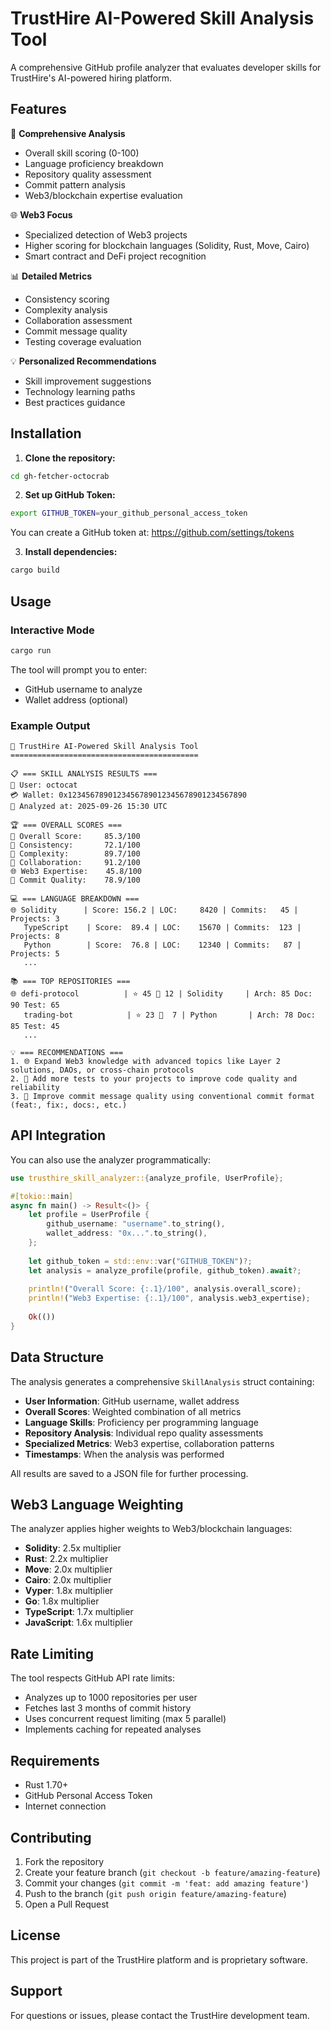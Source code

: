 # TrustHire AI-Powered Skill Analysis Tool

A comprehensive GitHub profile analyzer that evaluates developer skills for TrustHire's AI-powered hiring platform.

## Features

🎯 **Comprehensive Analysis**
- Overall skill scoring (0-100)
- Language proficiency breakdown
- Repository quality assessment
- Commit pattern analysis
- Web3/blockchain expertise evaluation

🌐 **Web3 Focus**
- Specialized detection of Web3 projects
- Higher scoring for blockchain languages (Solidity, Rust, Move, Cairo)
- Smart contract and DeFi project recognition

📊 **Detailed Metrics**
- Consistency scoring
- Complexity analysis
- Collaboration assessment
- Commit message quality
- Testing coverage evaluation

💡 **Personalized Recommendations**
- Skill improvement suggestions
- Technology learning paths
- Best practices guidance

## Installation

1. **Clone the repository:**
```bash
cd gh-fetcher-octocrab
```

2. **Set up GitHub Token:**
```bash
export GITHUB_TOKEN=your_github_personal_access_token
```

You can create a GitHub token at: https://github.com/settings/tokens

3. **Install dependencies:**
```bash
cargo build
```

## Usage

### Interactive Mode
```bash
cargo run
```

The tool will prompt you to enter:
- GitHub username to analyze
- Wallet address (optional)

### Example Output
```
🚀 TrustHire AI-Powered Skill Analysis Tool
==========================================

📋 === SKILL ANALYSIS RESULTS ===
👤 User: octocat
💳 Wallet: 0x1234567890123456789012345678901234567890
📅 Analyzed at: 2025-09-26 15:30 UTC

🏆 === OVERALL SCORES ===
🎯 Overall Score:     85.3/100
🔄 Consistency:       72.1/100
🧠 Complexity:        89.7/100
🤝 Collaboration:     91.2/100
🌐 Web3 Expertise:    45.8/100
💬 Commit Quality:    78.9/100

💻 === LANGUAGE BREAKDOWN ===
🌐 Solidity      | Score: 156.2 | LOC:     8420 | Commits:   45 | Projects: 3
   TypeScript    | Score:  89.4 | LOC:    15670 | Commits:  123 | Projects: 8
   Python        | Score:  76.8 | LOC:    12340 | Commits:   87 | Projects: 5
   ...

📚 === TOP REPOSITORIES ===
🌐 defi-protocol          | ⭐ 45 🍴 12 | Solidity     | Arch: 85 Doc: 90 Test: 65
   trading-bot            | ⭐ 23 🍴  7 | Python       | Arch: 78 Doc: 85 Test: 45
   ...

💡 === RECOMMENDATIONS ===
1. 🌐 Expand Web3 knowledge with advanced topics like Layer 2 solutions, DAOs, or cross-chain protocols
2. 🧪 Add more tests to your projects to improve code quality and reliability
3. 💬 Improve commit message quality using conventional commit format (feat:, fix:, docs:, etc.)
```

## API Integration

You can also use the analyzer programmatically:

```rust
use trusthire_skill_analyzer::{analyze_profile, UserProfile};

#[tokio::main]
async fn main() -> Result<()> {
    let profile = UserProfile {
        github_username: "username".to_string(),
        wallet_address: "0x...".to_string(),
    };
    
    let github_token = std::env::var("GITHUB_TOKEN")?;
    let analysis = analyze_profile(profile, github_token).await?;
    
    println!("Overall Score: {:.1}/100", analysis.overall_score);
    println!("Web3 Expertise: {:.1}/100", analysis.web3_expertise);
    
    Ok(())
}
```

## Data Structure

The analysis generates a comprehensive `SkillAnalysis` struct containing:

- **User Information**: GitHub username, wallet address
- **Overall Scores**: Weighted combination of all metrics
- **Language Skills**: Proficiency per programming language
- **Repository Analysis**: Individual repo quality assessments
- **Specialized Metrics**: Web3 expertise, collaboration patterns
- **Timestamps**: When the analysis was performed

All results are saved to a JSON file for further processing.

## Web3 Language Weighting

The analyzer applies higher weights to Web3/blockchain languages:

- **Solidity**: 2.5x multiplier
- **Rust**: 2.2x multiplier  
- **Move**: 2.0x multiplier
- **Cairo**: 2.0x multiplier
- **Vyper**: 1.8x multiplier
- **Go**: 1.8x multiplier
- **TypeScript**: 1.7x multiplier
- **JavaScript**: 1.6x multiplier

## Rate Limiting

The tool respects GitHub API rate limits:
- Analyzes up to 1000 repositories per user
- Fetches last 3 months of commit history
- Uses concurrent request limiting (max 5 parallel)
- Implements caching for repeated analyses

## Requirements

- Rust 1.70+
- GitHub Personal Access Token
- Internet connection

## Contributing

1. Fork the repository
2. Create your feature branch (`git checkout -b feature/amazing-feature`)
3. Commit your changes (`git commit -m 'feat: add amazing feature'`)
4. Push to the branch (`git push origin feature/amazing-feature`)
5. Open a Pull Request

## License

This project is part of the TrustHire platform and is proprietary software.

## Support

For questions or issues, please contact the TrustHire development team.